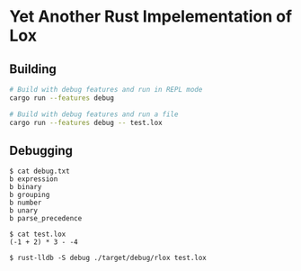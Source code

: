 # Yet Another Rust Impelementation of Lox

## Building

```sh
# Build with debug features and run in REPL mode
cargo run --features debug

# Build with debug features and run a file
cargo run --features debug -- test.lox
```

## Debugging

```console
$ cat debug.txt
b expression
b binary
b grouping
b number
b unary
b parse_precedence

$ cat test.lox
(-1 + 2) * 3 - -4

$ rust-lldb -S debug ./target/debug/rlox test.lox
```
